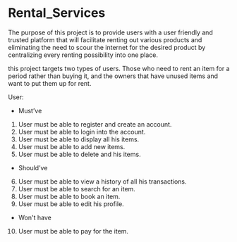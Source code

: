 # Rental_Services

The purpose of this project is to provide users with a user friendly and trusted platform that will facilitate renting out various products and eliminating the need to scour the internet for the desired product by centralizing every renting possibility into one place.

this project targets two types of users. Those who need to rent an item for a period rather than buying it, and the owners that have unused items and want to put them up for rent.

User:
-	Must’ve
1.	User must be able to register and create an account.
2.	User must be able to login into the account.
3.	User must be able to display all his items.
4.	User must be able to add new items. 
5.	User must be able to delete and his items. 
-	Should’ve
6.	User must be able to view a history of all his transactions. 
7.	User must be able to search for an item. 
8.	User must be able to book an item. 
9.	User must be able to edit his profile. 
- Won't have
10.	User must be able to pay for the item. 
